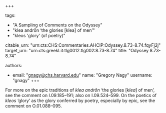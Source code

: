+++

tags:
- "A Sampling of Comments on the Odyssey"
- "klea andrōn ‘the glories [klea] of men’"
- "kleos &#39;glory&#39; (of poetry)"

citable_urn: "urn:cts:CHS:Commentaries.AHCIP:Odyssey.8.73-8.74.fqyFj2j"
target_urn: "urn:cts:greekLit:tlg0012.tlg002:8.73-8.74"
title: "Odyssey 8.73-8.74"

authors:
- email: "gnagy@chs.harvard.edu"
  name: "Gregory Nagy"
  username: "gnagy"
+++

<p>For more on the epic traditions of <em>klea andrōn</em> ‘the glories [<em>klea</em>] of men’, see the comment on I.09.185–191; also on I.09.524–599. On the poetics of <em>kleos</em> ‘glory’ as the glory conferred by poetry, especially by epic, see the comment on O.01.088–095.  </p>